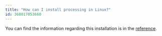 ```yaml
---
title: "How can I install processing in Linux?"
id: 360017053660
---
```


You can find the information regarding this installation is in the [reference](https://create.arduino.cc/ctc/101/course/view.php?id=250&section=17).
